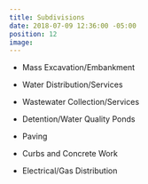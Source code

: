 ```yaml
---
title: Subdivisions
date: 2018-07-09 12:36:00 -05:00
position: 12
image: 
---
```


* Mass Excavation/Embankment

* Water Distribution/Services

* Wastewater Collection/Services

* Detention/Water Quality Ponds

* Paving

* Curbs and Concrete Work

* Electrical/Gas Distribution
